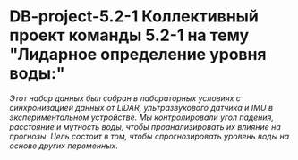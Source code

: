 # DB-project-5.2-1 Коллективный проект команды 5.2-1 на тему "Лидарное определение уровня воды:"
*Этот набор данных был собран в лабораторных условиях с синхронизацией данных от LiDAR, ультразвукового датчика и IMU в экспериментальном устройстве. Мы контролировали угол падения, расстояние и мутность воды, чтобы проанализировать их влияние на прогнозы. Цель состоит в том, чтобы спрогнозировать уровень воды на основе других переменных.*
